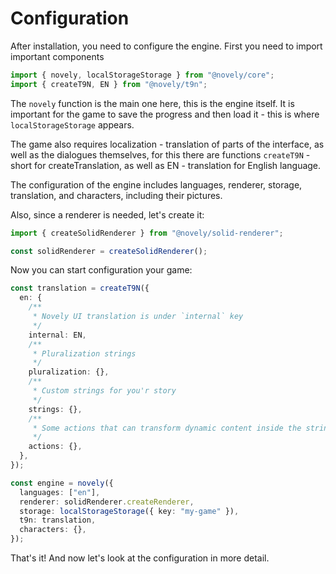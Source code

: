 # Configuration

After installation, you need to configure the engine. First you need to import important components

```ts
import { novely, localStorageStorage } from "@novely/core";
import { createT9N, EN } from "@novely/t9n";
```

The `novely` function is the main one here, this is the engine itself. It is important for the game to save the progress and then load it - this is where `localStorageStorage` appears.

The game also requires localization - translation of parts of the interface, as well as the dialogues themselves, for this there are functions `createT9N` - short for createTranslation, as well as EN - translation for English language.

The configuration of the engine includes languages, renderer, storage, translation, and characters, including their pictures.

Also, since a renderer is needed, let's create it:

```ts
import { createSolidRenderer } from "@novely/solid-renderer";

const solidRenderer = createSolidRenderer();
```

Now you can start configuration your game:

```ts
const translation = createT9N({
  en: {
    /**
     * Novely UI translation is under `internal` key
     */
    internal: EN,
    /**
     * Pluralization strings
     */
    pluralization: {},
    /**
     * Custom strings for you'r story
     */
    strings: {},
    /**
     * Some actions that can transform dynamic content inside the strings
     */
    actions: {},
  },
});

const engine = novely({
  languages: ["en"],
  renderer: solidRenderer.createRenderer,
  storage: localStorageStorage({ key: "my-game" }),
  t9n: translation,
  characters: {},
});
```

That's it! And now let's look at the configuration in more detail.
